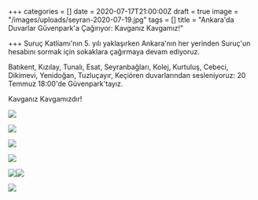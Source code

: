 +++
categories = []
date = 2020-07-17T21:00:00Z
draft = true
image = "/images/uploads/seyran-2020-07-19.jpg"
tags = []
title = "Ankara'da Duvarlar Güvenpark'a Çağırıyor: Kavganız Kavgamız!"

+++
Suruç Katliamı'nın 5. yılı yaklaşırken Ankara'nın her yerinden Suruç'un hesabını sormak için sokaklara çağırmaya devam ediyoruz.

Batıkent, Kızılay, Tunalı, Esat, Seyranbağları, Kolej, Kurtuluş, Cebeci, Dikimevi, Yenidoğan, Tuzluçayır, Keçiören duvarlarından sesleniyoruz: 20 Temmuz 18:00'de Güvenpark'tayız.

Kavganız Kavgamızdır!

![](/images/uploads/batikent3-2020-07-19.jpg)

![](/images/uploads/batikent-2020-07-19.jpg)

![](/images/uploads/batikent2-2020-07-19.jpg)

![](/images/uploads/seyran-2020-07-19.jpg)

![](/images/uploads/yenidogan3-2020-07-19.jpg)![](/images/uploads/esat2-2020-07-19.jpg)

![](/images/uploads/esat-2020-07-19.jpg)